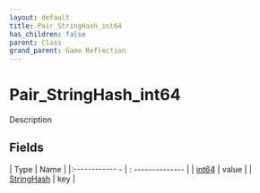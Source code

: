 ```yaml
---
layout: default
title: Pair_StringHash_int64
has_children: false
parent: Class
grand_parent: Game Reflection
---
```

# Pair_StringHash_int64
Description 

## Fields
| Type | Name |
|:------------ - | : -------------- |
| [int64](game-reflection/components/int64.md) | value |
| [StringHash](game-reflection/classes/string_hash.md) | key |
